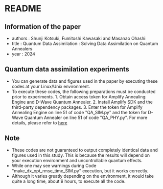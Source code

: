 # README

## Information of the paper
* authors  : Shunji Kotsuki, Fumitoshi Kawasaki and Masanao Ohashi
* title    : Quantum Data Assimilation : Solving Data Assimilation on Quantum Annealers
* year     : 2024

## Quantum data assimilation experiments
* You can generate data and figures used in the paper by executing these codes at your Linux/Unix environment.
* To execute these codes, the following preparations must be conducted prior to experiments.
      1. Obtain access token for Amplify Annealing Engine and D-Wave Quantum Annealer.
      2. Install Amplify SDK and the third-party dependency packages.
      3. Enter the token for Amplify Annealing Engine on line 51 of code "QA_SIM.py" and the token for D-Wave Quantum Annealer on line 51 of code "QA_PHY.py".
For more details, please refer to [here](https://amplify.fixstars.com/en/docs/quickstart.html)

## Note
* These codes are not guaranteed to output completely identical data and figures used in this study. This is because the results will depend on your execution environment and uncontrollable quantum effects.
* While one may see warnings during Code "make_dx_opt_rmse_time_SIM.py" execution, but it works correctly.
* Although it varies greatly depending on the environment, it would take quite a long time, about 9 hours, to execute all the code.